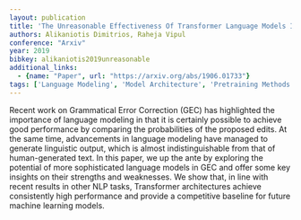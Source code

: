 ```yaml
---
layout: publication
title: 'The Unreasonable Effectiveness Of Transformer Language Models In Grammatical Error Correction'
authors: Alikaniotis Dimitrios, Raheja Vipul
conference: "Arxiv"
year: 2019
bibkey: alikaniotis2019unreasonable
additional_links:
  - {name: "Paper", url: "https://arxiv.org/abs/1906.01733"}
tags: ['Language Modeling', 'Model Architecture', 'Pretraining Methods', 'Transformer']
---
```

Recent work on Grammatical Error Correction (GEC) has highlighted the
importance of language modeling in that it is certainly possible to achieve
good performance by comparing the probabilities of the proposed edits. At the
same time, advancements in language modeling have managed to generate
linguistic output, which is almost indistinguishable from that of
human-generated text. In this paper, we up the ante by exploring the potential
of more sophisticated language models in GEC and offer some key insights on
their strengths and weaknesses. We show that, in line with recent results in
other NLP tasks, Transformer architectures achieve consistently high
performance and provide a competitive baseline for future machine learning
models.
